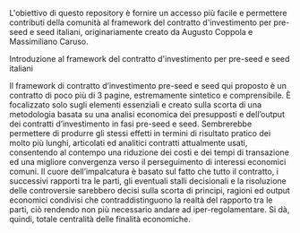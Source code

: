 L'obiettivo di questo repository è fornire un accesso più facile e permettere contributi della comunità al framework del contratto d'investimento per pre-seed e seed italiani, originariamente creato da Augusto Coppola e Massimiliano Caruso.

Introduzione al framework del contratto d'investimento per pre-seed e seed italiani

Il framework di contratto d’investimento pre-seed e seed qui proposto è un contratto di poco più di 3 pagine, estremamente sintetico e comprensibile. È focalizzato solo sugli elementi essenziali e creato sulla scorta di una metodologia basata su una analisi economica dei presupposti e dell’output dei contratti d’investimento in fasi pre-seed e seed. Sembrerebbe permettere di produrre gli stessi effetti in termini di risultato pratico dei molto più lunghi, articolati ed analitici contratti attualmente usati, consentendo al contempo una riduzione dei costi e dei tempi di transazione ed una migliore convergenza verso il perseguimento di interessi economici comuni. Il cuore dell’impalcatura è basato sul fatto che tutto il contratto, i successivi rapporti tra le parti, gli eventuali stalli decisionali e la risoluzione delle controversie sarebbero decisi sulla scorta di principi, ragioni ed output economici condivisi che contraddistinguono la realtà del rapporto tra le parti, ciò rendendo non più necessario andare ad iper-regolamentare. Si dà, quindi, totale centralità delle finalità economiche.
